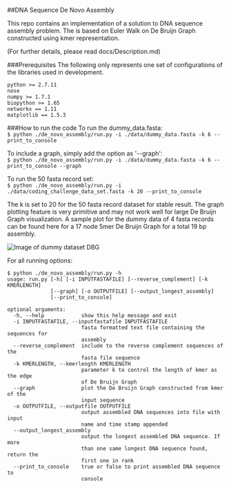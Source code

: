 ##DNA Sequence De Novo Assembly

This repo contains an implementation of a solution to DNA sequence assembly problem. The is based on Euler Walk on De Bruijn Graph constructed using kmer representation. 

(For further details, please read docs/Description.md)


###Prerequisites
The following only represents one set of configurations of the libraries used in development.
```
python >= 2.7.11
nose
numpy >= 1.7.1
biopython >= 1.65
networkx == 1.11
matplotlib == 1.5.3
```

###How to run the code
To run the dummy_data.fasta:  
```$ python ./de_novo_assembly/run.py -i ./data/dummy_data.fasta -k 6 --print_to_console```

To include a graph, simply add the option as '--graph':  
```$ python ./de_novo_assembly/run.py -i ./data/dummy_data.fasta -k 6 --print_to_console --graph```

To run the 50 fasta record set:  
```$ python ./de_novo_assembly/run.py -i ./data/coding_challenge_data_set.fasta -k 20 --print_to_console```

The k is set to 20 for the 50 fasta record dataset for stable result. The graph plotting feature is very primitive and may not work well for large De Bruijn Graph visualization. A sample plot for the dummy data of 4 fasta records can be found here for a 17 node 5mer De Bruijn Graph for a total 19 bp assembly.

![Image of dummy dataset DBG](https://)

For all running options:  
```
$ python ./de_novo_assembly/run.py -h
usage: run.py [-h] [-i INPUTFASTAFILE] [--reverse_complement] [-k KMERLENGTH]
              [--graph] [-o OUTPUTFILE] [--output_longest_assembly]
              [--print_to_console]

optional arguments:
  -h, --help            show this help message and exit
  -i INPUTFASTAFILE, --inputfastafile INPUTFASTAFILE
                        fasta formatted text file containing the sequences for
                        assembly
  --reverse_complement  include to the reverse complement sequences of the
                        fasta file sequence
  -k KMERLENGTH, --kmerlength KMERLENGTH
                        parameter k to control the length of kmer as the edge
                        of De Bruijn Graph
  --graph               plot the De Bruijn Graph constructed from kmer of the
                        input sequence
  -o OUTPUTFILE, --outputfile OUTPUTFILE
                        output assembled DNA sequences into file with input
                        name and time stamp appended
  --output_longest_assembly
                        output the longest assembled DNA sequence. If more
                        than one same longest DNA sequence found, return the
                        first one in rank
  --print_to_console    true or false to print assembled DNA sequence to
                        console
```




